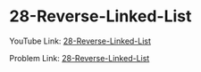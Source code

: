 # 28-Reverse-Linked-List

YouTube Link: [28-Reverse-Linked-List](https://youtu.be/UJ6eBxFEe6w)

Problem Link: [28-Reverse-Linked-List](https://leetcode.com/problems/reverse-linked-list/)

